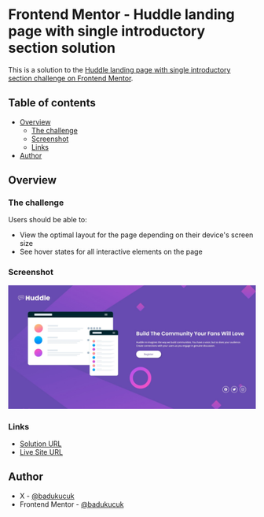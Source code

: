 # Frontend Mentor - Huddle landing page with single introductory section solution

This is a solution to the [Huddle landing page with single introductory section challenge on Frontend Mentor](https://www.frontendmentor.io/challenges/huddle-landing-page-with-a-single-introductory-section-B_2Wvxgi0).

## Table of contents

- [Overview](#overview)
  - [The challenge](#the-challenge)
  - [Screenshot](#screenshot)
  - [Links](#links)
- [Author](#author)

## Overview

### The challenge

Users should be able to:

- View the optimal layout for the page depending on their device's screen size
- See hover states for all interactive elements on the page

### Screenshot

![](../screenshots/huddle-landing-page-with-single-introductory-section.jpeg)

### Links

- [Solution URL](https://www.frontendmentor.io/solutions/huddle-landing-page-with-a-single-introductory-section-jSublV07s8)
- [Live Site URL](https://badukucuk.github.io/huddle-landing-page-with-single-introductory-section)

## Author

- X - [@badukucuk](https://x.com/badukucuk)
- Frontend Mentor - [@badukucuk](https://www.frontendmentor.io/profile/badukucuk)